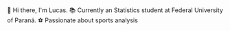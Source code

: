 👋 Hi there, I'm Lucas.
📚 Currently an Statistics student at Federal University of Paraná.
⚽ Passionate about sports analysis

